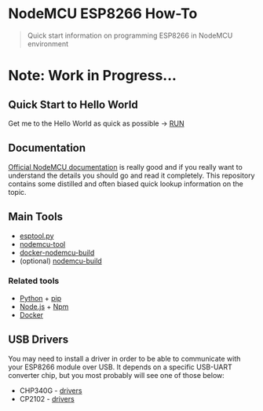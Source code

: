 # NodeMCU ESP8266 How-To

> Quick start information on programming ESP8266 in NodeMCU environment

# Note: Work in Progress...

## Quick Start to Hello World

Get me to the Hello World as quick as possible -> [RUN](quick-start-helloworld.md)

## Documentation

[Official NodeMCU documentation](https://nodemcu.readthedocs.io/en/master/) is really good and if you really want to understand the details you should go and read it completely. This repository contains some distilled and often biased quick lookup information on the topic.

## Main Tools

- [esptool.py](https://github.com/espressif/esptool)
- [nodemcu-tool](https://github.com/AndiDittrich/NodeMCU-Tool)
- [docker-nodemcu-build](https://github.com/marcelstoer/docker-nodemcu-build)
- (optional) [nodemcu-build](https://nodemcu-build.com/)

### Related tools

- [Python](https://www.python.org/) + [pip](https://pypi.org/project/pip/)
- [Node.js](https://nodejs.org) + [Npm](https://www.npmjs.com/)
- [Docker](https://www.docker.com/)

## USB Drivers

You may need to install a driver in order to be able to communicate with your ESP8266 module over USB. It depends on a specific USB-UART converter chip, but you most probably will see one of those below:

- CHP340G - [drivers](https://sparks.gogo.co.nz/ch340.html)
- CP2102 - [drivers](https://www.silabs.com/products/development-tools/software/usb-to-uart-bridge-vcp-drivers)
